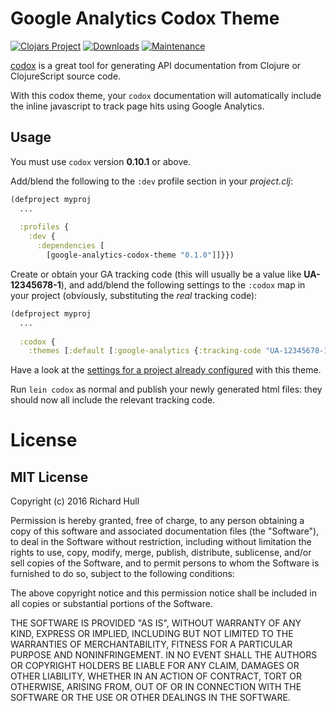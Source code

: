 # Google Analytics Codox Theme

[![Clojars Project](https://img.shields.io/clojars/v/google-analytics-codox-theme.svg)](https://clojars.org/google-analytics-codox-theme)
[![Downloads](https://jarkeeper.com/rm-hull/google-analytics-codox-theme/downloads.svg)](https://jarkeeper.com/rm-hull/google-analytics-codox-theme)
[![Maintenance](https://img.shields.io/maintenance/yes/2017.svg?maxAge=2592000)]()

[codox](https://github.com/weavejester/codox) is a great tool for generating
API documentation from Clojure or ClojureScript source code.

With this codox theme, your `codox` documentation will automatically include
the inline javascript to track page hits using Google Analytics.

## Usage

You must use `codox` version **0.10.1** or above.

Add/blend the following to the `:dev` profile section in your _project.clj_:

```clojure
(defproject myproj 
  ...
  
  :profiles {
    :dev {
      :dependencies [
        [google-analytics-codox-theme "0.1.0"]]}})
```

Create or obtain your GA tracking code (this will usually be a value like
**UA-12345678-1**), and add/blend the following settings to the `:codox` map in
your project (obviously, substituting the _real_ tracking code):

```clojure
(defproject myproj 
  ...
  
  :codox {
    :themes [:default [:google-analytics {:tracking-code "UA-12345678-1"}]]})
```

Have a look at the [settings for a project already configured](https://github.com/rm-hull/infix/blob/master/project.clj) with this theme.

Run `lein codox` as normal and publish your newly generated html files: they
should now all include the relevant tracking code.

# License

## MIT License

Copyright (c) 2016 Richard Hull

Permission is hereby granted, free of charge, to any person obtaining a copy
of this software and associated documentation files (the "Software"), to deal
in the Software without restriction, including without limitation the rights
to use, copy, modify, merge, publish, distribute, sublicense, and/or sell
copies of the Software, and to permit persons to whom the Software is
furnished to do so, subject to the following conditions:

The above copyright notice and this permission notice shall be included in all
copies or substantial portions of the Software.

THE SOFTWARE IS PROVIDED "AS IS", WITHOUT WARRANTY OF ANY KIND, EXPRESS OR
IMPLIED, INCLUDING BUT NOT LIMITED TO THE WARRANTIES OF MERCHANTABILITY,
FITNESS FOR A PARTICULAR PURPOSE AND NONINFRINGEMENT. IN NO EVENT SHALL THE
AUTHORS OR COPYRIGHT HOLDERS BE LIABLE FOR ANY CLAIM, DAMAGES OR OTHER
LIABILITY, WHETHER IN AN ACTION OF CONTRACT, TORT OR OTHERWISE, ARISING FROM,
OUT OF OR IN CONNECTION WITH THE SOFTWARE OR THE USE OR OTHER DEALINGS IN THE
SOFTWARE.
